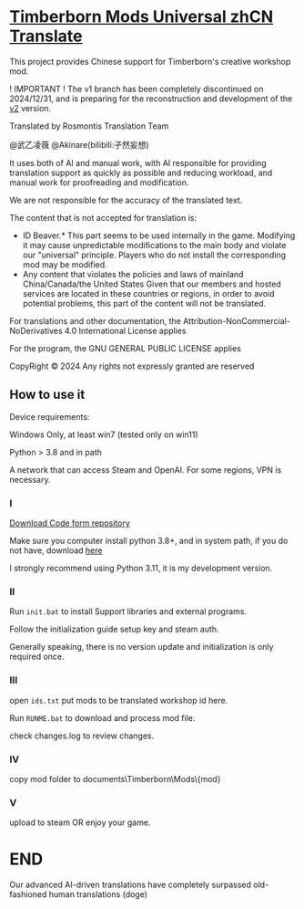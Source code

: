 # [Timberborn Mods Universal zhCN Translate](https://steamcommunity.com/sharedfiles/filedetails/?id=3346918947)

This project provides Chinese support for Timberborn's creative workshop mod.

! IMPORTANT ! The v1 branch has been completely discontinued on 2024/12/31, and is preparing for the reconstruction and development of the [v2](https://github.com/wuyilingwei/TMMerger) version.

Translated by Rosmontis Translation Team

@武乙凌薇 @Akinare(bilibili:孑然妄想)

It uses both of AI and manual work, with AI responsible for providing translation support as quickly as possible and reducing workload, and manual work for proofreading and modification.

We are not responsible for the accuracy of the translated text.

The content that is not accepted for translation is:

 - ID Beaver.* This part seems to be used internally in the game. Modifying it may cause unpredictable modifications to the main body and violate our "universal" principle. Players who do not install the corresponding mod may be modified.
 - Any content that violates the policies and laws of mainland China/Canada/the United States Given that our members and hosted services are located in these countries or regions, in order to avoid potential problems, this part of the content will not be translated.

For translations and other documentation, the Attribution-NonCommercial-NoDerivatives 4.0 International License applies

For the program, the GNU GENERAL PUBLIC LICENSE applies

CopyRight © 2024 Any rights not expressly granted are reserved

## How to use it

Device requirements:

Windows Only, at least win7 (tested only on win11)

Python > 3.8 and in path

A network that can access Steam and OpenAI. For some regions, VPN is necessary.

### I

[Download Code form repository](https://github.com/wuyilingwei/Timberborn_Mods_Universal_cnZH_Translate/archive/refs/heads/main.zip)

Make sure you computer install python 3.8+, and in system path, if you do not have, download [here](https://www.python.org/downloads/)

I strongly recommend using Python 3.11, it is my development version.

### II

Run `init.bat` to install Support libraries and external programs.

Follow the initialization guide setup key and steam auth.

Generally speaking, there is no version update and initialization is only required once.

### III

open `ids.txt` put mods to be translated workshop id here.

Run `RUNME.bat` to download and process mod file.

check changes.log to review changes.

### IV

copy mod folder to documents\Timberborn\Mods\\{mod}

### V

upload to steam OR enjoy your game.

# END

Our advanced AI-driven translations have completely surpassed old-fashioned human translations (doge)

